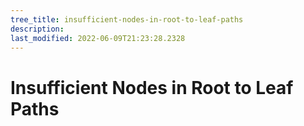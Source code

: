 ```yaml
---
tree_title: insufficient-nodes-in-root-to-leaf-paths
description: 
last_modified: 2022-06-09T21:23:28.2328
---
```


# Insufficient Nodes in Root to Leaf Paths
